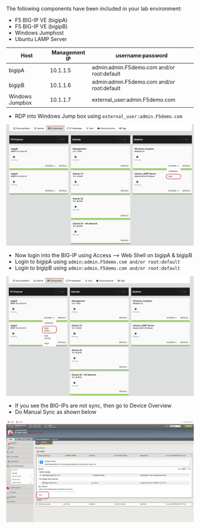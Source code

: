 
The following components have been included in your lab environment:

- F5 BIG-IP VE (bigipA)
- F5 BIG-IP VE (bigipB)
- Windows Jumphost
- Ubuntu LAMP Server

| Host | Management IP | username:password |
|----------|----------|----------|
| bigipA | 10.1.1.5 | admin:admin.F5demo.com and/or root:default |
| bigipB | 10.1.1.6 | admin:admin.F5demo.com and/or root:default|
| Windows Jumpbox | 10.1.1.7 | external_user:admin.F5demo.com |


- RDP into Windows Jump box using ```external_user:admin.F5demo.com```

![RDP into Windows Machine](../docs/rdp.png)

- Now login into the BIG-IP using Access --> Web Shell on bigipA & bigipB
- Login to bigipA using ```admin:admin.F5demo.com and/or root:default```
- Login to bigipB using ```admin:admin.F5demo.com and/or root:default```

![Login into bigipA & bigipB](../docs/accessbigip.png)

- If you see the BIG-IPs are not sync, then go to Device Overview 
- Do Manual Sync as shown below

![Do Manual Sync](../docs/sync.png)
